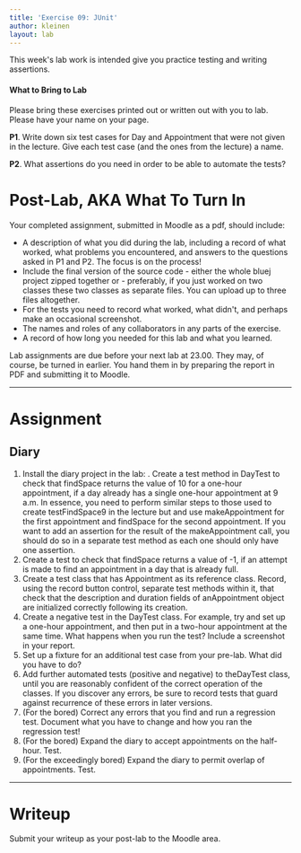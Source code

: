 ```yaml
---
title: 'Exercise 09: JUnit'
author: kleinen
layout: lab
---
```


This week's lab work is intended give you practice testing and writing assertions.

#### What to Bring to Lab

Please bring these exercises printed out or written out with you to lab. Please have your name on your page.

**P1**. Write down six test cases for Day and Appointment that were not given in the lecture. Give each test case (and the ones from the lecture) a name.

**P2**. What assertions do you need in order to be able to automate the tests?

# Post-Lab, AKA  What To Turn In
Your completed assignment, submitted in Moodle as a pdf,
should include:

- A description of what you did during the lab, including a record of what worked, what problems you encountered, and answers to the questions asked in P1 and P2. The focus is on the process!
- Include the final version of the source code - either the whole bluej project zipped together or - preferably, if you just worked on two classes these two classes as separate files. You can upload up to three files altogether.
- For the tests you need to record what worked, what didn't, and perhaps make an occasional screenshot.
- The names and roles of any collaborators in any parts of the exercise.
- A record of how long you needed for this lab and what you learned.

Lab assignments are due before your next lab at 23.00. They may, of course, be turned
in earlier. You hand them in by preparing the report in PDF and submitting it to Moodle.

* * *

# Assignment

## Diary

1. Install the diary project in the lab: . Create a test method in DayTest to check that findSpace returns the value of 10 for a one-hour appointment, if a day already has a single one-hour appointment at 9 a.m. In essence, you need to perform similar steps to those used to create testFindSpace9  in the lecture but and use makeAppointment for the first appointment and findSpace for the second appointment. If you want to add an assertion for the result of the makeAppointment call, you should do so in a separate test method as each one should only have one assertion.
2. Create a test to check that findSpace returns a value of -1, if an attempt is made to find an appointment in a day that is already full.
3. Create a test class that has Appointment as its reference class. Record, using the record button control, separate test methods within it, that check that the description and duration fields of anAppointment object are initialized correctly following its creation.
4. Create a negative test in the DayTest class. For example, try and set up a one-hour appointment, and then put in a two-hour appointment at the same time. What happens when you run the test? Include a screenshot in your report.
5. Set up a fixture for an additional test case from your pre-lab. What did you have to do?
6. Add further automated tests (positive and negative) to theDayTest class, until you are reasonably confident of the correct operation of the classes. If you discover any errors, be sure to record tests that guard against recurrence of these errors in later versions.
7. (For the bored) Correct any errors that you find and run a regression test. Document what you have to change and how you ran the regression test!
8. (For the bored) Expand the diary to accept appointments on the half-hour. Test.
9. (For the exceedingly bored) Expand the diary to permit overlap of appointments. Test.

***

# Writeup

Submit your writeup as your post-lab to the Moodle area.

